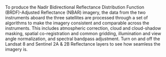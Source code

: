  To produce the Nadir Bidirectional Reflectance Distribution Function (BRDF)-Adjusted Reflectance (NBAR) imagery, the data from the two instruments aboard the three satellites are processed through a set of algorithms to make the imagery consistent and comparable across the instruments. This includes atmospheric correction, cloud and cloud-shadow masking, spatial co-registration and common gridding, illumination and view angle normalization, and spectral bandpass adjustment. Turn on and off the Landsat 8 and Sentinel 2A & 2B Reflectance layers to see how seamless the imagery is.

